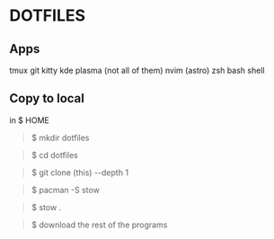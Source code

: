 # DOTFILES

## Apps

tmux
git
kitty
kde plasma (not all of them)
nvim (astro)
zsh
bash
shell

## Copy to local

in $ HOME

> $ mkdir dotfiles

> $ cd dotfiles

> $ git clone (this) --depth 1

> $ pacman -S stow

> $ stow .

> $ download the rest of the programs
